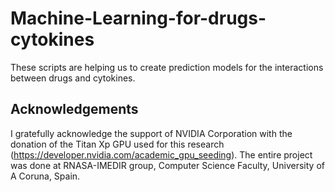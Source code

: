 # Machine-Learning-for-drugs-cytokines

These scripts are helping us to create prediction models for the interactions between drugs and cytokines.

## Acknowledgements

I gratefully acknowledge the support of NVIDIA Corporation with the donation of the Titan Xp GPU used for this research (https://developer.nvidia.com/academic_gpu_seeding). The entire project was done at RNASA-IMEDIR group, Computer Science Faculty, University of A Coruna, Spain.

